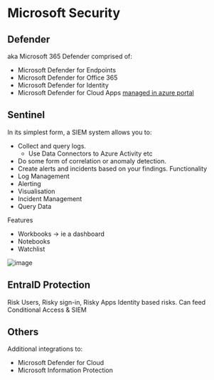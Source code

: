 # Microsoft Security

## Defender
aka Microsoft 365 Defender
comprised of:
- Microsoft Defender for Endpoints
- Microsoft Defender for Office 365
- Microsoft Defender for Identity
- Microsoft Defender for Cloud Apps [managed in azure portal](https://portal.azure.com/#view/Microsoft_Azure_Security/SecurityMenuBlade/~/0)

## Sentinel
In its simplest form, a SIEM system allows you to:
- Collect and query logs.
  - Use Data Connectors to Azure Activity etc
- Do some form of correlation or anomaly detection.
- Create alerts and incidents based on your findings.
Functionality
- Log Management
- Alerting
- Visualisation
- Incident Management
- Query Data

Features
- Workbooks -> ie a dashboard
- Notebooks
- Watchlist

![image](https://github.com/user-attachments/assets/f3fb8a40-88c9-465f-ace4-1c47cdc9454b)


## EntraID Protection
Risk Users, Risky sign-in, Risky Apps
Identity based risks. Can feed Conditional Access & SIEM

## Others
Additional integrations to:
- Microsoft Defender for Cloud
- Microsoft Information Protection
